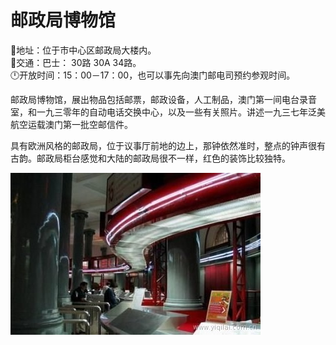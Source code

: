 # 邮政局博物馆  
📍地址：位于市中心区邮政局大楼内。   
🚌交通：巴士： 30路 30A 34路。   
🕛开放时间：15：00－17：00，也可以事先向澳门邮电司预约参观时间。   
  
邮政局博物馆，展出物品包括邮票，邮政设备，人工制品，澳门第一间电台录音室，和一九三零年的自动电话交换中心，以及一些有关照片。讲述一九三七年泛美航空运载澳门第一批空邮信件。   
  
具有欧洲风格的邮政局，位于议事厅前地的边上，那钟依然准时，整点的钟声很有古韵。邮政局柜台感觉和大陆的邮政局很不一样，红色的装饰比较独特。   
  
![](https://raw.githubusercontent.com/szqq0512/Pic/main/img/202201212112978.png)  